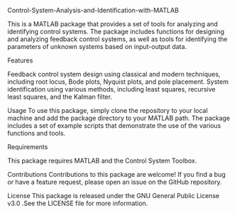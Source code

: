 Control-System-Analysis-and-Identification-with-MATLAB

This is a MATLAB package that provides a set of tools for analyzing and identifying control systems. The package includes functions for designing and analyzing feedback control systems, as well as tools for identifying the parameters of unknown systems based on input-output data.

Features

Feedback control system design using classical and modern techniques, including root locus, Bode plots, Nyquist plots, and pole placement.
System identification using various methods, including least squares, recursive least squares, and the Kalman filter.
 
Usage
To use this package, simply clone the repository to your local machine and add the package directory to your MATLAB path. The package includes a set of example scripts that demonstrate the use of the various functions and tools.

Requirements

This package requires MATLAB and the Control System Toolbox.

Contributions
Contributions to this package are welcome! If you find a bug or have a feature request, please open an issue on the GitHub repository.

License
This package is released under the GNU General Public License v3.0 .See the LICENSE file for more information.
